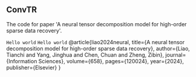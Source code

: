 ## ConvTR
The code for paper 'A neural tensor decomposition model for high-order sparse data recovery'.

`Hello world`
<code>Hello world</code>
@article{liao2024neural,
  title={A neural tensor decomposition model for high-order sparse data recovery},
  author={Liao, Tianchi and Yang, Jinghua and Chen, Chuan and Zheng, Zibin},
  journal={Information Sciences},
  volume={658},
  pages={120024},
  year={2024},
  publisher={Elsevier}
}

